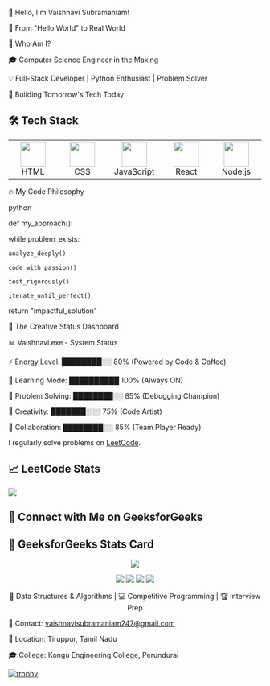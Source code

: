 👋 Hello, I'm Vaishnavi Subramaniam!

🌟 From "Hello World" to Real World

🎯 Who Am I?

🎓 Computer Science Engineer in the Making

💡 Full-Stack Developer | Python Enthusiast | Problem Solver

🚀 Building Tomorrow's Tech Today



## 🛠 Tech Stack

<table>
  <tr>
    <td align="center" width="100">
      <img src="https://cdn.jsdelivr.net/gh/devicons/devicon/icons/html5/html5-original.svg" width="50"/><br>HTML
    </td>
    <td align="center" width="100">
      <img src="https://cdn.jsdelivr.net/gh/devicons/devicon/icons/css3/css3-original.svg" width="50"/><br>CSS
    </td>
    <td align="center" width="100">
      <img src="https://cdn.jsdelivr.net/gh/devicons/devicon/icons/javascript/javascript-original.svg" width="50"/><br>JavaScript
    </td>
    <td align="center" width="100">
      <img src="https://cdn.jsdelivr.net/gh/devicons/devicon/icons/react/react-original.svg" width="50"/><br>React
    </td>
    <td align="center" width="100">
      <img src="https://cdn.jsdelivr.net/gh/devicons/devicon/icons/nodejs/nodejs-original.svg" width="50"/><br>Node.js
    </td>
  </tr>
</table>


🔥 My Code Philosophy

python

def my_approach():

while problem_exists:

    analyze_deeply()
    
    code_with_passion()
    
    test_rigorously()
    
    iterate_until_perfect()
    
return "impactful_solution"

🎪 The Creative Status Dashboard

📊 Vaishnavi.exe - System Status

⚡ Energy Level: ████████░░ 80% (Powered by Code & Coffee)

🧠 Learning Mode: ██████████ 100% (Always ON)

🔧 Problem Solving: ████████░░ 85% (Debugging Champion)

🎨 Creativity: ███████░░░ 75% (Code Artist)

🤝 Collaboration: ████████░░ 85% (Team Player Ready)


I regularly solve problems on [LeetCode](https://leetcode.com/vaishnavisubramaniam/).  

## 📈 LeetCode Stats

<p>
  <img src="https://leetcard.jacoblin.cool/vaishnavisubramaniam?ext=contest" />
</p>

## 📗 Connect with Me on GeeksforGeeks

## 📗 GeeksforGeeks Stats Card

<p align="center">
  <a href="https://auth.geeksforgeeks.org/user/vaishnavis08/profile" target="_blank">
    <img src="https://img.shields.io/badge/GeeksforGeeks-1f8f1f?style=for-the-badge&logo=geeksforgeeks&logoColor=white" />
  </a>
</p>

<p align="center">
  <img src="https://img.shields.io/badge/Problems%20Solved-380+-brightgreen?style=flat-square" />
  <img src="https://img.shields.io/badge/Coding%20Score-620-blue?style=flat-square" />
  <img src="https://img.shields.io/badge/Articles-3-important?style=flat-square" />
  <img src="https://img.shields.io/badge/Rank-Top%2010%25-yellow?style=flat-square" />
</p>

<p align="center">
  🧠 Data Structures & Algorithms | 💻 Competitive Programming | 🏆 Interview Prep
</p>



📧 Contact: vaishnavisubramaniam247@gmail.com

📍 Location: Tiruppur, Tamil Nadu

🎓 College: Kongu Engineering College, Perundurai

[![trophy](https://github-profile-trophy.vercel.app/?username=VaishnaviSubramaniam08&theme=radical)](https://github.com/ryo-ma/github-profile-trophy)
